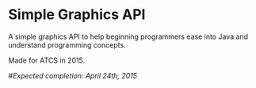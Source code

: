 # Simple Graphics API

A simple graphics API to help beginning programmers ease into Java and understand programming concepts.

Made for ATCS in 2015.

#*Expected completion: April 24th, 2015*
